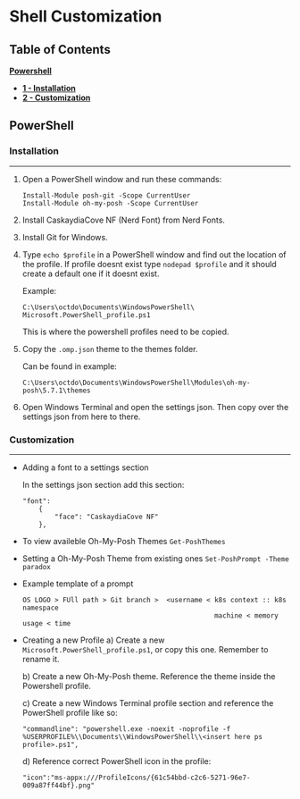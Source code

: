 # Shell Customization

## Table of Contents
[**Powershell**](#PowerShell)
  * [**1 - Installation**](#Installation)
  * [**2 - Customization**](#Customization)

## PowerShell 

### Installation 
---
1. Open a PowerShell window and run these commands:
   
    ```
    Install-Module posh-git -Scope CurrentUser
    Install-Module oh-my-posh -Scope CurrentUser
    ```

2. Install CaskaydiaCove NF (Nerd Font) from Nerd Fonts.

3. Install Git for Windows.

5. Type `echo $profile` in a PowerShell window and find out the location of the
   profile. If profile doesnt exist type `nodepad $profile` and it should 
   create a default one if it doesnt exist.

    Example: 
    ```
    C:\Users\octdo\Documents\WindowsPowerShell\
    Microsoft.PowerShell_profile.ps1
    ```
    This is where the powershell profiles need to be copied.

6. Copy the `.omp.json` theme to the themes folder.

   Can be found in example: 
   ```
   C:\Users\octdo\Documents\WindowsPowerShell\Modules\oh-my-posh\5.7.1\themes
   ```

7. Open Windows Terminal and open the settings json. Then copy over the settings
   json from here to there.



### Customization
---
* Adding a font to a settings section

    In the settings json section add this section:

    ```
    "font": 
        {
            "face": "CaskaydiaCove NF"
        },
    ```

* To view availeble Oh-My-Posh Themes
    `Get-PoshThemes`
* Setting a Oh-My-Posh Theme from existing ones
    `Set-PoshPrompt -Theme paradox`


* Example template of a prompt
    ```
    OS LOGO > FUll path > Git branch >  <username < k8s context :: k8s namespace
                                                    machine < memory usage < time 
    ```

* Creating a new Profile
    a) Create a new `Microsoft.PowerShell_profile.ps1`, or copy this one. 
    Remember to rename it.

    b) Create a new Oh-My-Posh theme. Reference the theme inside the 
    Powershell profile.

    c) Create a new Windows Terminal profile section and reference the 
    PowerShell profile like so:
    ```
    "commandline": "powershell.exe -noexit -noprofile -f %USERPROFILE%\\Documents\\WindowsPowerShell\\<insert here ps profile>.ps1",
    ```
    d) Reference correct PowerShell icon in the profile:
    ```
    "icon":"ms-appx:///ProfileIcons/{61c54bbd-c2c6-5271-96e7-009a87ff44bf}.png"
    ```





   






